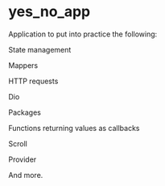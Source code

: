 # yes_no_app


Application to put into practice the following:

State management

Mappers

HTTP requests

Dio

Packages

Functions returning values as callbacks

Scroll

Provider

And more.